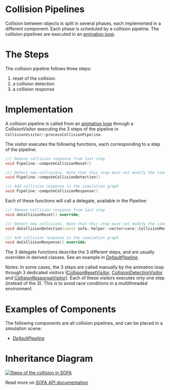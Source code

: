 Collision Pipelines
===================

Collision between objects is split in several phases, each implemented in a different component.
Each phase is scheduled by a collision pipeline.
The collision pipelines are executed in an [animation loop](../../../../../simulation-principles/animation-loop/).

The Steps
=========

The collision pipeline follows three steps:

1. reset of the collision
2. a collision detection
3. a collision response

Implementation
==============

A collision pipeline is called from an [animation loop](../../../../../simulation-principles/animation-loop/) through a CollisionVisitor executing the 3 steps of the pipeline in `CollisionVisitor::processCollisionPipeline`.

The visitor executes the following functions, each corresponding to a step of the pipeline:
```cpp
/// Remove collision response from last step
void Pipeline::computeCollisionReset()
```

```cpp
/// Detect new collisions. Note that this step must not modify the simulation graph
void Pipeline::computeCollisionDetection()
```

```cpp
/// Add collision response in the simulation graph
void Pipeline::computeCollisionResponse()
```

Each of these functions will call a delegate, available in the Pipeline:
``` cpp
/// Remove collision response from last step
void doCollisionReset() override;
```

``` cpp
/// Detect new collisions. Note that this step must not modify the simulation graph
void doCollisionDetection(const sofa::helper::vector<core::CollisionModel*>& collisionModels) override;
```

``` cpp
/// Add collision response in the simulation graph
void doCollisionResponse() override;
```

The 3 delegate functions describe the 3 different steps, and are usually overriden in derived classes.
See an example in [_DefaultPipeline_](./../defaultpipeline).

Notes:
In some cases, the 3 steps are called manually by the animation loop through 3 dedicated visitors ([CollisionResetVisitor](https://www.sofa-framework.org/api/master/sofa/html/classsofa_1_1simulation_1_1_collision_reset_visitor.html), [CollisionDetectionVisitor](https://www.sofa-framework.org/api/master/sofa/html/classsofa_1_1simulation_1_1_collision_detection_visitor.html) and [CollisionResponseVisitor](https://www.sofa-framework.org/api/master/sofa/html/classsofa_1_1simulation_1_1_collision_response_visitor.html)).
Each of these visitors executes only one step (instead of the 3).
This is to avoid race conditions in a multithreaded environment.

Examples of Components
======================

The following components are all collision pipelines, and can be placed in a simulation scene:

- [_DefaultPipeline_](./../defaultpipeline)

Inheritance Diagram
===================

<a href="https://www.sofa-framework.org/api/master/sofa/html/classsofa_1_1component_1_1collision_1_1_default_pipeline.html">
<img src="https://www.sofa-framework.org/api/master/sofa/html/classsofa_1_1component_1_1collision_1_1_default_pipeline__inherit__graph.png" title="Steps of the collision in SOFA"/>
</a>

Read more on [SOFA API documentation](https://www.sofa-framework.org/api/master/sofa/html/classsofa_1_1component_1_1collision_1_1_default_pipeline.html)
